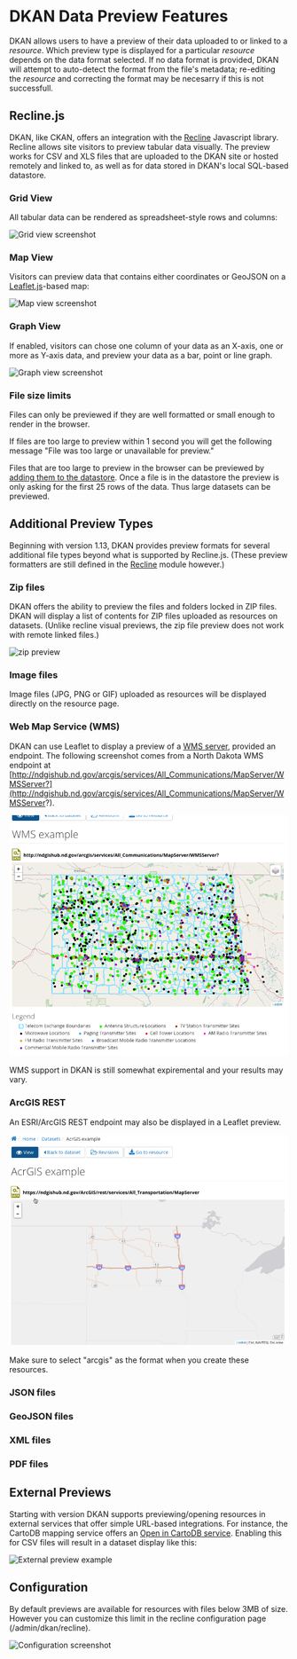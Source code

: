# DKAN Data Preview Features

DKAN allows users to have a preview of their data uploaded to or linked to a _resource_. Which preview type is displayed for a particular _resource_ depends on the data format selected. If no data format is provided, DKAN will attempt to auto-detect the format from the file's metadata; re-editing the _resource_ and correcting the format may be necesarry if this is not successfull.

## Recline.js
DKAN, like CKAN, offers an integration with the [Recline](http://reclinejs.com) Javascript library. Recline allows site visitors to preview tabular data visually. The preview works for CSV and XLS files that are uploaded to the DKAN site or hosted remotely and linked to, as well as for data stored in DKAN's local SQL-based datastore.

### Grid View

All tabular data can be rendered as spreadsheet-style rows and columns:

![Grid view screenshot](http://docs.getdkan.com/sites/default/files/Screen%20Shot%202014-10-08%20at%204.46.35%20PM.png)

### Map View

Visitors can preview data that contains either coordinates or GeoJSON on a [Leaflet.js](http://leafletjs.com/)-based map:

![Map view screenshot](http://docs.getdkan.com/sites/default/files/Screen%20Shot%202014-10-08%20at%204.45.28%20PM.png)

### Graph View

If enabled, visitors can chose one column of your data as an X-axis, one or more as Y-axis data, and preview your data as a bar, point or line graph.

![Graph view screenshot](http://docs.getdkan.com/sites/default/files/1%202012%20Foreclosures%20by%20State%20DKAN.png)

### File size limits

Files can only be previewed if they are well formatted or small enough to render in the browser.

If files are too large to preview within 1 second you will get the following message "File was too large or unavailable for preview."

Files that are too large to preview in the browser can be previewed by <a href="/dkan-documentation/dkan-developers/dkan-datastore">adding them to the datastore</a>. Once a file is in the datastore the preview is only asking for the first 25 rows of the data. Thus large datasets can be previewed.

## Additional Preview Types

Beginning with version 1.13, DKAN provides preview formats for several additional file types beyond what is supported by Recline.js. (These preview formatters are still defined in the [Recline](https://github.com/NuCivic/recline) module however.)

### Zip files

DKAN offers the ability to preview the files and folders locked in ZIP files. DKAN will display a list of contents for ZIP files uploaded as resources on datasets. (Unlike recline visual previews, the zip file preview does not work with remote linked files.)

![zip preview](http://docs.getdkan.com/sites/default/files/Screen%20Shot%202014-09-22%20at%202.58.10%20PM.png)

### Image files

Image files (JPG, PNG or GIF) uploaded as resources will be displayed directly on the resource page.

### Web Map Service (WMS)

DKAN can use Leaflet to display a preview of a [WMS server](https://en.wikipedia.org/wiki/Web_Map_Service), provided an endpoint. The following screenshot comes from a North Dakota WMS endpoint at [http://ndgishub.nd.gov/arcgis/services/All_Communications/MapServer/WMSServer?](http://ndgishub.nd.gov/arcgis/services/All_Communications/MapServer/WMSServer?). 

![wms preview](images/wms.png)

WMS support in DKAN is still somewhat expiremental and your results may vary.

### ArcGIS REST

An ESRI/ArcGIS REST endpoint may also be displayed in a Leaflet preview. 

![arcgis preview](images/arcgis.png)

Make sure to select "arcgis" as the format when you create these resources.

### JSON files

### GeoJSON files

### XML files

### PDF files

## External Previews

Starting with version DKAN supports previewing/opening resources in external services that offer simple URL-based integrations. For instance, the CartoDB mapping service offers an [Open in CartoDB service](https://cartodb.com/open-in-cartodb). Enabling this for CSV files will result in a dataset display like this:

![External preview example](http://docs.getdkan.com/sites/default/files/2015-11-11_13-13-34.png)

## Configuration
By default previews are available for resources with files below 3MB of size. However you can customize this limit in the recline configuration page (/admin/dkan/recline).

![Configuration screenshot](http://docs.getdkan.com/sites/default/files/Screen%20Shot%202016-05-31%20at%2012.57.41%20PM.png)
